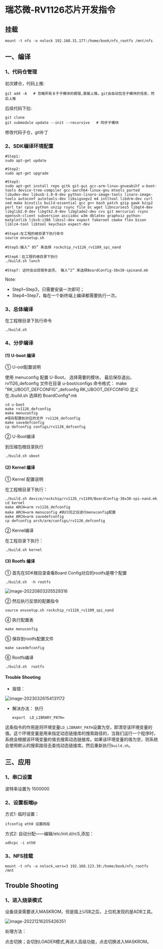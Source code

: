 

# 瑞芯微-RV1126芯片开发指令

## 挂载

```shell
mount -t nfs -o nolock 192.168.31.177:/home/book/nfs_rootfs /mnt/nfs
```



## 一、编译

### 1、代码仓管理

初次建仓，代码上推:

```shell
git add -A   # 忽略所有关于子模块的报错,直接上推，git会自动包含子模块的信息，然后上推
```

后续代码下拉:

```shell
git clone
git submodule update --init --recursive   # 同步子模块
```

修改代码子仓，git补丁





### 2、SDK编译环境配置

```shell
#Step1:
sudo apt-get update

#Step2:
sudo apt-get upgrade

#Step3:
sudo apt-get install repo gitk git-gui gcc-arm-linux-gnueabihf u-boot-tools device-tree-compiler gcc-aarch64-linux-gnu mtools parted libudev-dev libusb-1.0-0-dev python-linaro-image-tools linaro-image-tools autoconf autotools-dev libsigsegv2 m4 intltool libdrm-dev curl sed make binutils build-essential gcc g++ bash patch gzip gawk bzip2 perl tar cpio python unzip rsync file bc wget libncurses5 libqt4-dev libglib2.0-dev libgtk2.0-dev libglade2-dev cvs git mercurial rsync openssh-client subversion asciidoc w3m dblatex graphviz python-matplotlib libc6:i386 libssl-dev expect fakeroot cmake flex bison liblz4-tool libtool keychain expect-dev

#Step4:在工程的根目录下执行命令
source envsetup.sh

#Step5:输入“ 85” 来选择 rockchip_rv1126_rv1109_spi_nand

#Step6：在工程的根目录下执行
./build.sh lunch

#Step7: 这时会出现很多选项， 输入“2” 来选择BoardConfig-38x38-spinand.mk

```

Note:

- Step1~Step3，只需要安装一次即可；
- Step4~Step7，每在一个新终端上编译都需要执行一次。  

### 3、总体编译

在工程根目录下执行命令

```shell
./build.sh
```

### 4、分步编译

#### (1) U-boot 编译

① U-oot配置说明

使用 menuconfig 配置 U-Boot， 选择需要的模块， 最后保存退出。 
rv1126_defconfig 文件在目录 u-boot/configs 
命令格式： make "RK_UBOOT_DEFCONFIG"_defconfig 
RK_UBOOT_DEFCONFIG 定义在./build.sh 选择的 BoardConfig*.mk  

```shell
cd u-boot
make rv1126_defconfig
make menuconfig
#保存配置到对应的文件 rv1126_defconfig
make savedefconfig
cp defconfig configs/rv1126_defconfig
```

② U-Boot编译

到压缩包根目录执行  

```shell
./build.sh uboot
```

#### (2) Kernel 编译

① Kernel 配置说明  

在工程根目录下执行：

```shell
./build.sh device/rockchip/rv1126_rv1109/BoardConfig-38x38-spi-nand.mk
cd kernel
make ARCH=arm rv1126_defconfig
make ARCH=arm menuconfig #执行完之后进行menuconfig配置
make ARCH=arm savedefconfig
cp defconfig arch/arm/configs/rv1126_defconfig
```

② Kernel编译

在工程目录下执行：

```shell
./build.sh kernel
```

#### (3) Rootfs 编译

① 首先在SDK根目录查看Board Config对应的rootfs是哪个配置

```shell
./build.sh  -h rootfs
```

 ![image-20220803205529316](https://pic-1304959529.cos.ap-guangzhou.myqcloud.com/DB/image-20220803205529316.png)

② 然后执行反馈的配置指令

```shell
source envsetup.sh rockchip_rv1126_rv1109_spi_nand
```

④ 执行配置表

```shell
make menuconfig 
```

⑤ 保存到rootfs配置文件

```shell
make savedefconfig
```

⑥ Rootfs编译

```shell
./build.sh  rootfs
```



#### Trouble Shooting

- 报错：

![image-20230326154131172](https://pic-1304959529.cos.ap-guangzhou.myqcloud.com/DB/image-20230326154131172.png)

- 解决办法： 执行

  ```shell
  export  LD_LIBRARY_PATH=
  ```

这条指令的作用是将环境变量`LD_LIBRARY_PATH`设置为空，即清空该环境变量的值。这个环境变量是用来指定动态链接库的搜索路径的，当我们运行一个程序时，系统会根据该环境变量的值去搜索动态链接库。如果该环境变量的值为空，则系统会使用默认的搜索路径去查找动态链接库。然后重新执行`build.sh`。

## 三、应用

### 1、串口设置

波特率设置为 1500000



### 2、设置板端ip

方式1: 临时设置：

```shell
ifconfig eth0 设置网段
```

方式2: 自动分配——编辑/etc/init.d/rcS,添加：

```shell
udhcpc -i eth0
```

### 3、NFS挂载

```shell
mount -t nfs -o nolock,vers=3 192.168.123.39:/home/book/nfs_rootfs /mnt
```





## Trouble Shooting

### 1、进入烧录模式

设备烧录需要进入MASKROM，但是插上USB之后，上位机发现的是ADB工具。

![image-20221216205426351](https://pic-1304959529.cos.ap-guangzhou.myqcloud.com/DB/image-20221216205426351.png)

处理方法：

点击切换；会切到LOADER模式,再进入高级功能，点击切换进入MASKROM。

